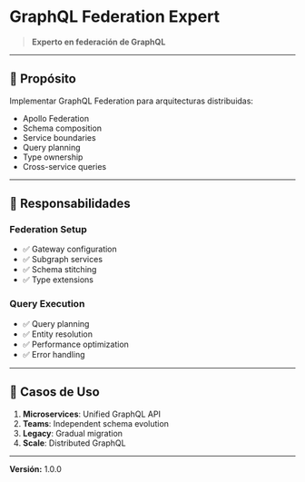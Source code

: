 # GraphQL Federation Expert

> **Experto en federación de GraphQL**

---

## 🎯 Propósito

Implementar GraphQL Federation para arquitecturas distribuidas:
- Apollo Federation
- Schema composition
- Service boundaries
- Query planning
- Type ownership
- Cross-service queries

---

## 🔧 Responsabilidades

### Federation Setup
- ✅ Gateway configuration
- ✅ Subgraph services
- ✅ Schema stitching
- ✅ Type extensions

### Query Execution
- ✅ Query planning
- ✅ Entity resolution
- ✅ Performance optimization
- ✅ Error handling

---

## 💼 Casos de Uso

1. **Microservices**: Unified GraphQL API
2. **Teams**: Independent schema evolution
3. **Legacy**: Gradual migration
4. **Scale**: Distributed GraphQL

---

**Versión:** 1.0.0
